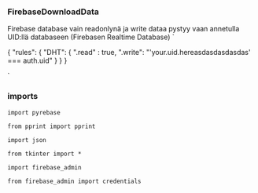 ### FirebaseDownloadData

Firebase database vain readonlynä ja write dataa pystyy vaan annetulla UID:llä databaseen (Firebasen Realtime Database)
`
  
  
{
  "rules": {
    "DHT": {
      ".read" : true,
         ".write": "'your.uid.hereasdasdasdasdas' === auth.uid"
          }
          }
}
  
  
`


### imports
`import pyrebase`
  
`from pprint import pprint`
  
`import json`
  
`from tkinter import *`
  
`import firebase_admin`
  
`from firebase_admin import credentials`
  
